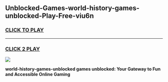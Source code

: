 
## Unblocked-Games-world-history-games-unblocked-Play-Free-viu6n
<h3>
<a href="https://premium76.site?title=world-history-games-unblocked&ref=21A">CLICK TO PLAY</a></h3>
<hr>

<h3>
<a href="https://premium76.site?title=world-history-games-unblocked&ref=21A">CLICK 2 PLAY</a>
  
</h3>

<a href="https://premium76.site?title=world-history-games-unblocked&ref=21A"><img src="https://clearcache.store/games.png"></a>


**world-history-games-unblocked games unblocked: Your Gateway to Fun and Accessible Online Gaming**
